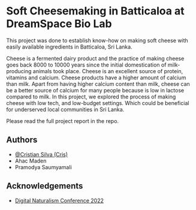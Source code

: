 
# Soft Cheesemaking in Batticaloa at DreamSpace Bio Lab

This project was done to establish know-how on making soft cheese with easily available ingredients in Batticaloa, Sri Lanka.

Cheese is a fermented dairy product and the practice of making cheese goes back 8000 to 10000 years since the initial domestication of milk-producing animals took place. Cheese is an excellent source of protein, vitamins and calcium. Cheese products have a higher amount of calcium than milk. Apart from having higher calcium content than milk, cheese can be a better source of calcium for many people because is low in lactose compared to  milk. In this project, we explored the process of making cheese with low tech, and low-budget settings. Which could be beneficial for underserved local communities in Sri Lanka.

Please read the full project report in the repo.




## Authors

- [@Cristian Silva (Cris)](https://github.com/TheCrisSilva)
- Ahac Maden
- Pramodya Saumyamali



## Acknowledgements

 - [Digital Naturalism Conference 2022](https://www.2022.dinacon.org/)
 


